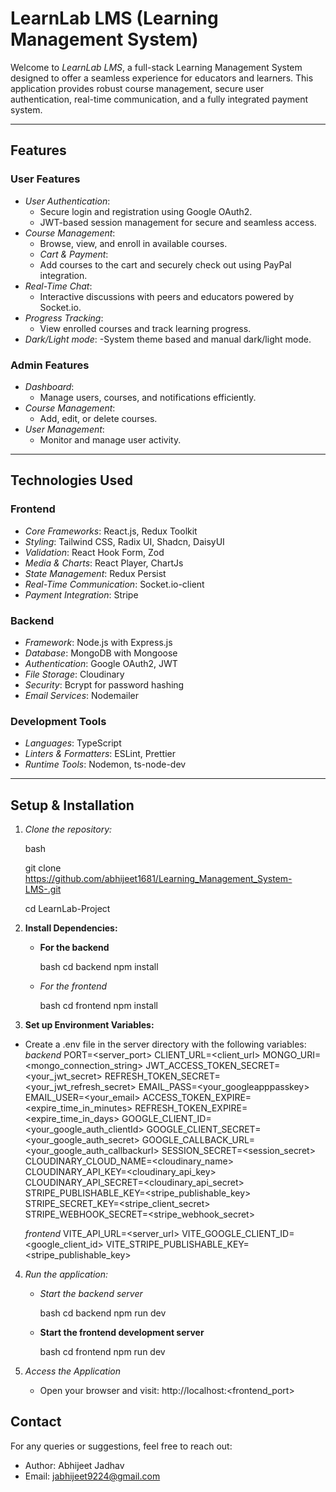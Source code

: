 # LearnLab LMS (Learning Management System)

Welcome to *LearnLab LMS*, a full-stack Learning Management System designed to offer a seamless experience for educators and learners. This application provides robust course management, secure user authentication, real-time communication, and a fully integrated payment system.

---

## Features

### User Features
- *User Authentication*:
  - Secure login and registration using Google OAuth2.
  - JWT-based session management for secure and seamless access.
- *Course Management*:
  - Browse, view, and enroll in available courses.
  - *Cart & Payment*:
  - Add courses to the cart and securely check out using PayPal integration.
- *Real-Time Chat*:
  - Interactive discussions with peers and educators powered by Socket.io.
- *Progress Tracking*:
  - View enrolled courses and track learning progress.
- *Dark/Light mode*:
  -System theme based and manual dark/light mode.

### Admin Features
- *Dashboard*:
  - Manage users, courses, and notifications efficiently.
- *Course Management*:
  - Add, edit, or delete courses.
- *User Management*:
  - Monitor and manage user activity.

---

## Technologies Used

### Frontend
- *Core Frameworks*: React.js, Redux Toolkit
- *Styling*: Tailwind CSS, Radix UI, Shadcn, DaisyUI
- *Validation*: React Hook Form, Zod
- *Media & Charts*: React Player, ChartJs
- *State Management*: Redux Persist
- *Real-Time Communication*: Socket.io-client
- *Payment Integration*: Stripe 

### Backend
- *Framework*: Node.js with Express.js
- *Database*: MongoDB with Mongoose
- *Authentication*: Google OAuth2, JWT
- *File Storage*: Cloudinary
- *Security*: Bcrypt for password hashing
- *Email Services*: Nodemailer

### Development Tools
- *Languages*: TypeScript
- *Linters & Formatters*: ESLint, Prettier
- *Runtime Tools*: Nodemon, ts-node-dev

---

## Setup & Installation

1. *Clone the repository:*
   
   bash
   
   git clone https://github.com/abhijeet1681/Learning_Management_System-LMS-.git

   cd LearnLab-Project

2. **Install Dependencies:**
   - **For the backend**

     bash
     cd backend
     npm install
     
   - *For the frontend*

     bash
     cd frontend
     npm install

3. **Set up Environment Variables:**
  - Create a .env file in the server directory with the following variables:
    *backend*
    PORT=<server_port>
    CLIENT_URL=<client_url>
    MONGO_URI=<mongo_connection_string>
    JWT_ACCESS_TOKEN_SECRET=<your_jwt_secret>
    REFRESH_TOKEN_SECRET=<your_jwt_refresh_secret>
    EMAIL_PASS=<your_googleapppasskey>
    EMAIL_USER=<your_email>
    ACCESS_TOKEN_EXPIRE=<expire_time_in_minutes>
    REFRESH_TOKEN_EXPIRE=<expire_time_in_days>
    GOOGLE_CLIENT_ID=<your_google_auth_clientId>
    GOOGLE_CLIENT_SECRET=<your_google_auth_secret>
    GOOGLE_CALLBACK_URL=<your_google_auth_callbackurl>
    SESSION_SECRET=<session_secret>
    CLOUDINARY_CLOUD_NAME=<cloudinary_name>
    CLOUDINARY_API_KEY=<cloudinary_api_key>
    CLOUDINARY_API_SECRET=<cloudinary_api_secret>
    STRIPE_PUBLISHABLE_KEY=<stripe_publishable_key>
    STRIPE_SECRET_KEY=<stripe_client_secret>
    STRIPE_WEBHOOK_SECRET=<stripe_webhook_secret>

    *frontend*
    VITE_API_URL=<server_url>
    VITE_GOOGLE_CLIENT_ID=<google_client_id>
    VITE_STRIPE_PUBLISHABLE_KEY=<stripe_publishable_key>


4. *Run the application:*
   - *Start the backend server*

     bash
     cd backend
     npm run dev
     
   - **Start the frontend development server**

     bash
     cd frontend
     npm run dev

5. *Access the Application*

   - Open your browser and visit: http://localhost:<frontend_port>

## Contact

For any queries or suggestions, feel free to reach out:
- Author: Abhijeet Jadhav
- Email: jabhijeet9224@gmail.com
